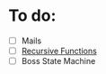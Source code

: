 # To do:
- [ ] Mails
- [ ] [Recursive Functions](../Programming/Section%2011%20Functions/Recursive%20Functions.md)
- [ ] Boss State Machine 